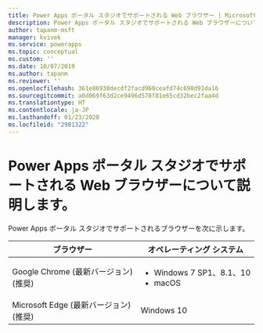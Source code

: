 ```yaml
---
title: Power Apps ポータル スタジオでサポートされる Web ブラウザー | Microsoft Docs
description: Power Apps ポータル スタジオでサポートされる Web ブラウザーについて。
author: tapanm-msft
manager: kvivek
ms.service: powerapps
ms.topic: conceptual
ms.custom: ''
ms.date: 10/07/2019
ms.author: tapanm
ms.reviewer: ''
ms.openlocfilehash: 361e86938decdf2facd960ceafd74c698d91da16
ms.sourcegitcommit: a0d069f63d2ce9496d578f81e65cd32bec2faa4d
ms.translationtype: HT
ms.contentlocale: ja-JP
ms.lasthandoff: 01/23/2020
ms.locfileid: "2981322"
---
```

# <a name="supported-web-browsers-for-power-apps-portals-studio"></a>Power Apps ポータル スタジオでサポートされる Web ブラウザーについて説明します。

Power Apps ポータル スタジオでサポートされるブラウザーを次に示します。

| **ブラウザー**                     | **オペレーティング システム**           |
|---------------------------------|--------------------------------|
| Google Chrome (最新バージョン)<br>(推奨)                    | <ul><li>Windows 7 SP1、8.1、10</li><li>macOS</li></ul>      |
| Microsoft Edge (最新バージョン)<br> (推奨)                    | Windows 10                     |
